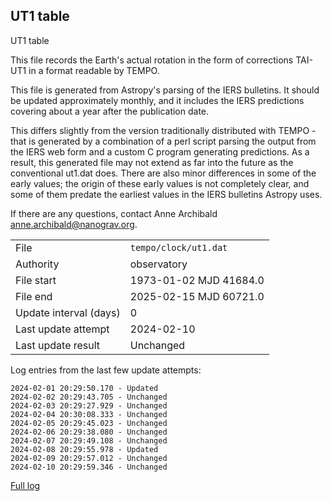 
## UT1 table

UT1 table

This file records the Earth's actual rotation in the form of
corrections TAI-UT1 in a format readable by TEMPO.

This file is generated from Astropy's parsing of the IERS
bulletins. It should be updated approximately monthly, and it
includes the IERS predictions covering about a year after the
publication date.

This differs slightly from the version traditionally distributed
with TEMPO - that is generated by a combination of a perl script
parsing the output from the IERS web form and a custom C program
generating predictions. As a result, this generated file may not
extend as far into the future as the conventional ut1.dat does.
There are also minor differences in some of the early values; the
origin of these early values is not completely clear, and some of
them predate the earliest values in the IERS bulletins Astropy uses.

If there are any questions, contact Anne Archibald
<anne.archibald@nanograv.org>.

|     |     |
|:--- |:--- |
| File | `tempo/clock/ut1.dat` |
| Authority | observatory |
| File start | 1973-01-02 MJD 41684.0 |
| File end | 2025-02-15 MJD 60721.0 |
| Update interval (days) | 0 |
| Last update attempt | 2024-02-10 |
| Last update result | Unchanged |

Log entries from the last few update attempts:
```
2024-02-01 20:29:50.170 - Updated
2024-02-02 20:29:43.705 - Unchanged
2024-02-03 20:29:27.929 - Unchanged
2024-02-04 20:30:08.333 - Unchanged
2024-02-05 20:29:45.023 - Unchanged
2024-02-06 20:29:38.080 - Unchanged
2024-02-07 20:29:49.108 - Unchanged
2024-02-08 20:29:55.978 - Updated
2024-02-09 20:29:57.012 - Unchanged
2024-02-10 20:29:59.346 - Unchanged
```
[Full log](https://raw.githubusercontent.com/ipta/pulsar-clock-corrections/main/log/tempo/clock/ut1.dat.log)
